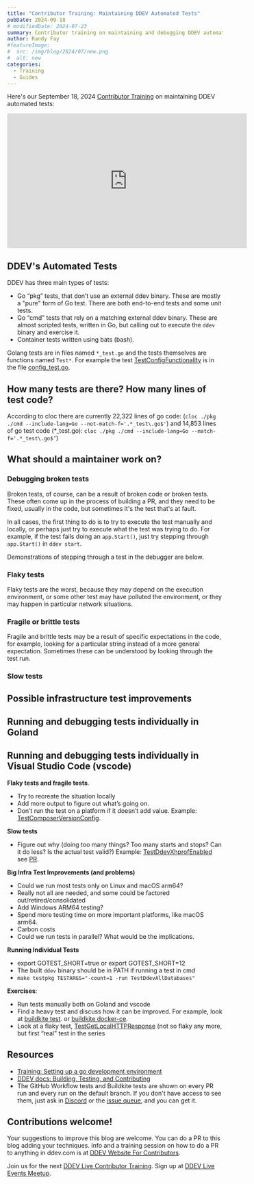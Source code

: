 ```yaml
---
title: "Contributor Training: Maintaining DDEV Automated Tests"
pubDate: 2024-09-18
# modifiedDate: 2024-07-23
summary: Contributor training on maintaining and debugging DDEV automated tests.
author: Randy Fay
#featureImage:
#  src: /img/blog/2024/07/new.png
#  alt: new
categories:
  - Training
  - Guides
---
```



Here's our September 18, 2024 [Contributor Training](/blog/category/training) on maintaining DDEV automated tests:

<div class="video-container">
<iframe width="560" height="315" src="https://www.youtube.com/embed/_0K5MiUIWZg?si=q0qwW8TmFSXIDKC3" title="YouTube video player" frameborder="0" allow="accelerometer; autoplay; clipboard-write; encrypted-media; gyroscope; picture-in-picture; web-share" referrerpolicy="strict-origin-when-cross-origin" allowfullscreen></iframe>
</div>


## DDEV's Automated Tests

DDEV has three main types of tests:

- Go “pkg” tests, that don’t use an external ddev binary. These are mostly a "pure" form of Go test. There are both end-to-end tests and some unit tests.
- Go “cmd” tests that rely on a matching external ddev binary. These are almost scripted tests, written in Go, but calling out to execute the `ddev` binary and exercise it. 
- Container tests written using bats (bash).

Golang tests are in files named `*_test.go` and the tests themselves are functions named `Test*`.  For example the test [TestConfigFunctionality](https://github.com/ddev/ddev/blob/master/pkg/ddevapp/config_test.go#L1458) is in the file [config_test.go](https://github.com/ddev/ddev/blob/master/pkg/ddevapp/config_test.go).

## How many tests are there? How many lines of test code?

According to cloc there are currently 22,322 lines of go code: (`cloc ./pkg ./cmd --include-lang=Go --not-match-f='.*_test\.go$'`) and 14,853 lines of go test code (*_test.go): `cloc ./pkg ./cmd --include-lang=Go --match-f='.*_test\.go$’`)

## What should a maintainer work on?

### Debugging broken tests

Broken tests, of course, can be a result of broken code or broken tests. These often come up in the process of building a PR, and they need to be fixed, usually in the code, but sometimes it's the test that's at fault.

In all cases, the first thing to do is to try to execute the test manually and locally, or perhaps just try to execute what the test was trying to do. For example, if the test fails doing an `app.Start()`, just try stepping through `app.Start()` in `ddev start`. 

Demonstrations of stepping through a test in the debugger are below.

### Flaky tests

Flaky tests are the worst, because they may depend on the execution environment, or some other test may have polluted the environment, or they may happen in particular network situations. 

### Fragile or brittle tests

Fragile and brittle tests may be a result of specific expectations in the code, for example, looking for a particular string instead of a more general expectation. Sometimes these can be understood by looking through the test run.

### Slow tests

## Possible infrastructure test improvements

## Running and debugging tests individually in Goland

## Running and debugging tests individually in Visual Studio Code (vscode)
**Flaky tests and fragile tests**.

- Try to recreate the situation locally
- Add more output to figure out what’s going on.
- Don’t run the test on a platform if it doesn’t add value. Example: [TestComposerVersionConfig](https://github.com/ddev/ddev/blob/c37da314af81d48db54fa774a975f1b68acc4409/pkg/ddevapp/config_test.go#L1119-L1122).

**Slow tests**

- Figure out why (doing too many things? Too many starts and stops? Can it do less? Is the actual test valid?) Example: [TestDdevXhprofEnabled](https://github.com/ddev/ddev/blob/7d895537ad4046a7a5159665924ed69b23288bcc/pkg/ddevapp/ddevapp_test.go#L1067) see [PR](https://github.com/ddev/ddev/pull/5378).

**Big Infra Test Improvements (and problems)**

- Could we run most tests only on Linux and macOS arm64?
- Really not all are needed, and some could be factored out/retired/consolidated
- Add Windows ARM64 testing?
- Spend more testing time on more important platforms, like macOS arm64.
- Carbon costs
- Could we run tests in parallel? What would be the implications.

**Running Individual Tests**

- export GOTEST_SHORT=true or export GOTEST_SHORT=12
- The built `ddev` binary should be in PATH if running a test in cmd
- `make testpkg TESTARGS="-count=1 -run TestDdevAllDatabases"`

**Exercises**:

- Run tests manually both on Goland and vscode
- Find a heavy test and discuss how it can be improved. For example, look at [buildkite test](https://buildkite.com/ddev/ddev-macos-amd64-mutagen/builds/5288#018ace86-3250-4f5b-a5d7-5bb9b09cd9df). or [buildkite docker-ce](https://buildkite.com/ddev/wsl2-docker-inside/builds/2443#018acec4-6d27-44fe-8573-2e0a5080dc21).
- Look at a flaky test, [TestGetLocalHTTPResponse](https://buildkite.com/ddev/wsl2-docker-desktop/builds/5077#018acfa3-f71f-4b7b-bb92-16c4b9a88de1) (not so flaky any more, but first “real” test in the series

## Resources

* [Training: Setting up a go development environment](setting-up-a-go-development-environment.md)
* [DDEV docs: Building, Testing, and Contributing](https://ddev.readthedocs.io/en/stable/developers/building-contributing/)
* The GitHub Workflow tests and Buildkite tests are shown on every PR run and every run on the default branch. If you don't have access to see them, just ask in [Discord](https://discord.com/invite/5wjP76mBJD) or the [issue queue](https://github.com/ddev/ddev/issues), and you can get it.

## Contributions welcome!

Your suggestions to improve this blog are welcome. You can do a PR to this blog adding your techniques. Info and a training session on how to do a PR to anything in ddev.com is at [DDEV Website For Contributors](/blog/ddev-website-for-contributors/).

Join us for the next [DDEV Live Contributor Training](/blog/contributor-training/). Sign up at [DDEV Live Events Meetup](https://www.meetup.com/ddev-events/events/).
